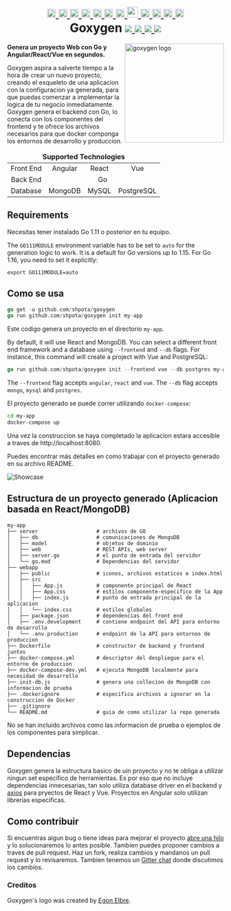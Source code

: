 <h1 align="center">
    <a href="https://github.com/Shpota/goxygen/tree/main/.github/README.md">
        <img height="20px" src="https://cdnjs.cloudflare.com/ajax/libs/flag-icon-css/3.4.6/flags/4x3/gb.svg">
    </a>
    <a href="https://github.com/Shpota/goxygen/tree/main/.github/README_zh.md">
        <img height="20px" src="https://cdnjs.cloudflare.com/ajax/libs/flag-icon-css/3.4.6/flags/4x3/cn.svg">
    </a>
    <a href="https://github.com/Shpota/goxygen/tree/main/.github/README_ua.md">
        <img height="20px" src="https://cdnjs.cloudflare.com/ajax/libs/flag-icon-css/3.4.6/flags/4x3/ua.svg">
    </a>
    <a href="https://github.com/Shpota/goxygen/tree/main/.github/README_ko.md">
        <img height="20px" src="https://cdnjs.cloudflare.com/ajax/libs/flag-icon-css/3.4.6/flags/4x3/kr.svg">
    </a>
    <a href="https://github.com/Shpota/goxygen/tree/main/.github/README_pt-br.md">
        <img height="20px" src="https://cdnjs.cloudflare.com/ajax/libs/flag-icon-css/3.4.6/flags/4x3/br.svg">
    </a>
    <a href="https://github.com/Shpota/goxygen/tree/main/.github/README_by.md">
        <img height="20px" src="https://cdnjs.cloudflare.com/ajax/libs/flag-icon-css/3.4.6/flags/4x3/by.svg">
    </a>
    <a href="https://github.com/Shpota/goxygen/tree/main/.github/README_fr.md">
        <img height="20px" src="https://cdnjs.cloudflare.com/ajax/libs/flag-icon-css/3.4.6/flags/4x3/fr.svg">
    </a>
    <a href="https://github.com/Shpota/goxygen/tree/main/.github/README_es.md">
        <img height="25px" src="https://cdnjs.cloudflare.com/ajax/libs/flag-icon-css/3.4.6/flags/4x3/es.svg">
    </a>
    <a href="https://github.com/Shpota/goxygen/tree/main/.github/README_jp.md">
        <img height="20px" src="https://cdnjs.cloudflare.com/ajax/libs/flag-icon-css/3.4.6/flags/4x3/jp.svg">
    </a>
    <a href="https://github.com/Shpota/goxygen/tree/main/.github/README_id.md">
        <img height="20px" src="https://cdnjs.cloudflare.com/ajax/libs/flag-icon-css/3.4.6/flags/4x3/id.svg">
    </a>
    <a href="https://github.com/Shpota/goxygen/tree/main/.github/README_he.md">
        <img height="20px" src="https://cdnjs.cloudflare.com/ajax/libs/flag-icon-css/3.4.6/flags/4x3/il.svg">
    </a>
    <a href="https://github.com/Shpota/goxygen/tree/main/.github/README_tr.md">
        <img height="20px" src="https://cdnjs.cloudflare.com/ajax/libs/flag-icon-css/3.4.6/flags/4x3/tr.svg">
    </a>
    <br>
    Goxygen
    <a href="https://github.com/Shpota/goxygen/actions?query=workflow%3Abuild">
        <img src="https://github.com/Shpota/goxygen/workflows/build/badge.svg">
    </a>
    <a href="https://github.com/Shpota/goxygen/releases">
        <img src="https://img.shields.io/github/v/tag/shpota/goxygen?color=green&label=version">
    </a>
    <a href="https://gitter.im/goxygen/community">
        <img src="https://badges.gitter.im/goxygen/community.svg">
    </a>
    <a href="https://github.com/Shpota/goxygen/pulls">
        <img src="https://img.shields.io/badge/PRs-welcome-brightgreen.svg">
    </a>
</h1>

<img src="../templates/react.webapp/src/logo.svg" align="right" width="230px" alt="goxygen logo">

**Genera un proyecto Web con Go y Angular/React/Vue en segundos.**

Goxygen aspira a salverte tiempo a la hora de crear un nuevo proyecto,
creando el esqueleto de una aplicacion con la configuracion ya generada,
para que puedas comenzar a implementar la logica de tu negocio inmediatamente.
Goxygen genera el backend con Go, lo conecta con los componentes del frontend
y te ofrece los archivos necesarios para que docker componga los entornos de desarrollo y produccion.

<table>
    <thead>
    <tr align="center">
        <td colspan=4><b>Supported Technologies</b></td>
    </tr>
    </thead>
    <tbody>
    <tr align="center">
        <td align="center">Front End</td>
        <td>Angular</td>
        <td>React</td>
        <td>Vue</td>
    </tr>
    <tr align="center">
        <td>Back End</td>
        <td colspan=3>Go</td>
    </tr>
    <tr align="center">
        <td>Database</td>
        <td>MongoDB</td>
        <td>MySQL</td>
        <td>PostgreSQL</td>
    </tr>
    </tbody>
</table>

## Requirements
Necesitas tener instalado Go 1.11 o posterior en tu equipo.

The `GO111MODULE` environment variable has to be set to `auto`
for the generation logic to work. It is a default for Go
versions up to 1.15. For Go 1.16, you need to set it explicitly:
```
export GO111MODULE=auto
```

## Como se usa

```go
go get -u github.com/shpota/goxygen
go run github.com/shpota/goxygen init my-app
```
Este codigo genera un proyecto en el directorio ``my-app``.

By default, it will use React and MongoDB. You can select
a different front end framework and a database using
`--frontend` and `--db` flags. For instance, this command
will create a project with Vue and PostgreSQL:

```go
go run github.com/shpota/goxygen init --frontend vue --db postgres my-app
```

The `--frontend` flag accepts `angular`, `react` and `vue`.
The `--db` flag accepts `mongo`, `mysql` and `postgres`.

El proyecto generado se puede correr utilizando `docker-compose`:
```sh
cd my-app
docker-compose up
```

Una vez la construccion se haya completado la aplicacion estara accesible 
a traves de http://localhost:8080.

Puedes encontrar más detalles en como trabajar con el proyecto generado en su archivo README.


![Showcase](showcase.gif)

## Estructura de un proyecto generado (Aplicacion basada en React/MongoDB)


    my-app
    ├── server                   # archivos de GO
    │   ├── db                   # comunicaciones de MongoDB
    │   ├── model                # objetos de dominio
    │   ├── web                  # REST APIs, web server
    │   ├── server.go            # el punto de entrada del servidor
    │   └── go.mod               # Dependencias del servidor
    ├── webapp                    
    │   ├── public               # iconos, archivos estaticos e index.html
    │   ├── src                       
    │   │   ├── App.js           # componente principal de React
    │   │   ├── App.css          # estilos componente-especifico de la App
    │   │   ├── index.js         # punto de entrada principal de la aplicacion
    │   │   └── index.css        # estilos globales
    │   ├── package.json         # dependencias del front end
    │   ├── .env.development     # contiene endpoint del API para entorno de desarrollo
    │   └── .env.production      # endpoint de la API para entornos de produccion
    ├── Dockerfile               # constructor de backend y frontend juntos
    ├── docker-compose.yml       # descriptor del despliegue para el entorno de produccion
    ├── docker-compose-dev.yml   # ejecuta MongoDB localmente para necesidad de desarrollo
    ├── init-db.js               # genera una collecion de MongoDB con informacion de prueba
    ├── .dockerignore            # especifica archivos a ignorar en la construccion de Docker
    ├── .gitignore
    └── README.md                # guia de como utilizar la repo generada 

No se han incluido archivos como las informacion de prueba o ejemplos de los componentes para simplicar.

## Dependencias

Goxygen genera la estructura basico de uin proyecto y no te obliga a
utilizar ningun set especifico de herramientas. Es por eso que no incluye
dependencias innecesarias, tan solo utiliza database driver en el backend y
[axios](https://github.com/axios/axios) para pryectos de React y Vue.
Proyectos en Angular solo utilizan librerias especificas.

## Como contribuir

Si encuentras algun bug o tiene ideas para mejorar el proyecto
[abre una hilo](https://github.com/Shpota/goxygen/issues) y lo
solucionaremos lo antes posible. Tambien puedes proponer cambios
a traves de pull request. Haz un fork, realiza cambios y mandanos
un pull request y lo revisaremos. Tambien tenemos un 
[Gitter chat](https://gitter.im/goxygen/community) donde discutimos los cambios.

### Creditos
Goxygen's logo was created by [Egon Elbre](https://twitter.com/egonelbre).
